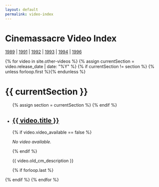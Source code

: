 ```yaml
---
layout: default
permalink: video-index
---
```


<h1 class="center">Cinemassacre Video Index</h1>
<p class="center">
<a href="#1989">1989</a> | 
<a href="#1991">1991</a> | 
<a href="#1992">1992</a> | 
<a href="#1993">1993</a> | 
<a href="#1994">1994</a> | 
<a href="#1996">1996</a></p>

{% for video in site.other-videos %}
{% assign currentSection = video.release_date | date: "%Y" %}
{% if currentSection != section %}
  {% unless forloop.first %}</ul>{% endunless %}
  <h1 id="{{ currentSection }}"> {{ currentSection }}</h1>
  <ul>
  {% assign section = currentSection %}
{% endif %}
  <li>
    <h2><a href="{{ video.url }}">{{ video.title }}</a></h2>
    {% if video.video_available == false %}
      <p><em>No video available.</em></p>
    {% endif %}
    <p>{{ video.old_cm_description }}</p>
  </li>
{% if forloop.last %}</ul>{% endif %}
{% endfor %}